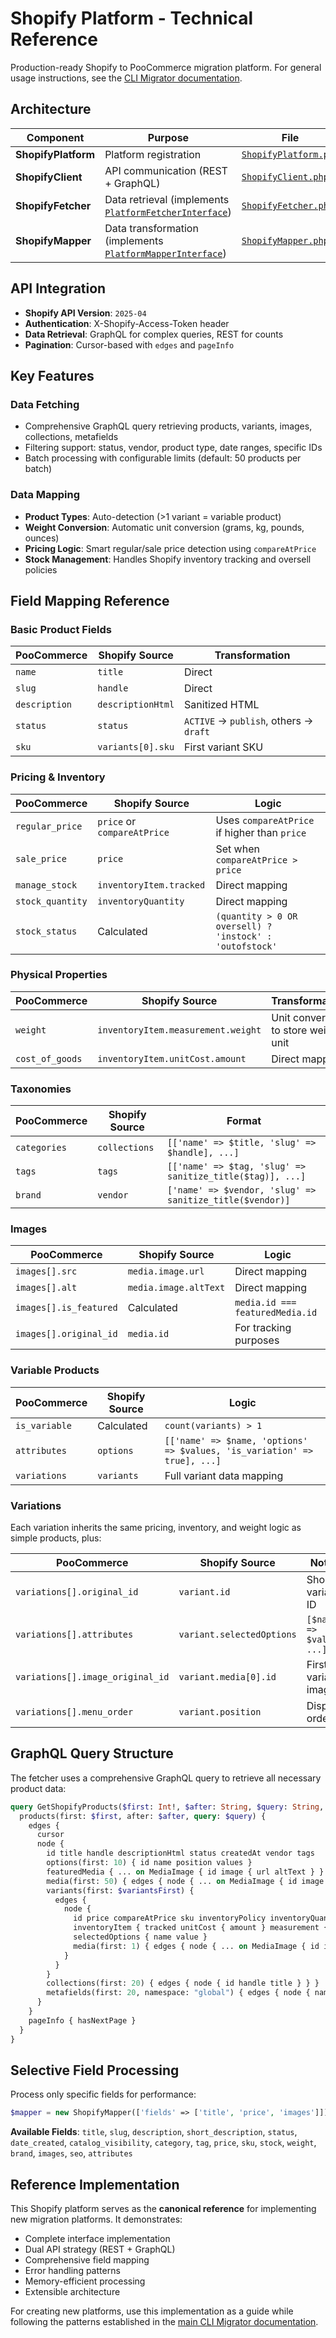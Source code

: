 # Shopify Platform - Technical Reference

Production-ready Shopify to PooCommerce migration platform. For general usage instructions, see the [CLI Migrator documentation](https://github.com/poocommerce/poocommerce/blob/trunk/plugins/poocommerce/src/Internal/CLI/Migrator/README.md).

## Architecture

| Component | Purpose | File |
|-----------|---------|------|
| **ShopifyPlatform** | Platform registration | [`ShopifyPlatform.php`](https://github.com/poocommerce/poocommerce/blob/trunk/plugins/poocommerce/src/Internal/CLI/Migrator/Platforms/Shopify/ShopifyPlatform.php) |
| **ShopifyClient** | API communication (REST + GraphQL) | [`ShopifyClient.php`](https://github.com/poocommerce/poocommerce/blob/trunk/plugins/poocommerce/src/Internal/CLI/Migrator/Platforms/Shopify/ShopifyClient.php) |
| **ShopifyFetcher** | Data retrieval (implements [`PlatformFetcherInterface`](https://github.com/poocommerce/poocommerce/blob/trunk/plugins/poocommerce/src/Internal/CLI/Migrator/Interfaces/PlatformFetcherInterface.php)) | [`ShopifyFetcher.php`](https://github.com/poocommerce/poocommerce/blob/trunk/plugins/poocommerce/src/Internal/CLI/Migrator/Platforms/Shopify/ShopifyFetcher.php) |
| **ShopifyMapper** | Data transformation (implements [`PlatformMapperInterface`](https://github.com/poocommerce/poocommerce/blob/trunk/plugins/poocommerce/src/Internal/CLI/Migrator/Interfaces/PlatformMapperInterface.php)) | [`ShopifyMapper.php`](https://github.com/poocommerce/poocommerce/blob/trunk/plugins/poocommerce/src/Internal/CLI/Migrator/Platforms/Shopify/ShopifyMapper.php) |

## API Integration

- **Shopify API Version**: `2025-04`
- **Authentication**: X-Shopify-Access-Token header
- **Data Retrieval**: GraphQL for complex queries, REST for counts
- **Pagination**: Cursor-based with `edges` and `pageInfo`

## Key Features

### Data Fetching

- Comprehensive GraphQL query retrieving products, variants, images, collections, metafields
- Filtering support: status, vendor, product type, date ranges, specific IDs
- Batch processing with configurable limits (default: 50 products per batch)

### Data Mapping

- **Product Types**: Auto-detection (>1 variant = variable product)
- **Weight Conversion**: Automatic unit conversion (grams, kg, pounds, ounces)
- **Pricing Logic**: Smart regular/sale price detection using `compareAtPrice`
- **Stock Management**: Handles Shopify inventory tracking and oversell policies

## Field Mapping Reference

### Basic Product Fields

| PooCommerce | Shopify Source | Transformation |
|-------------|----------------|----------------|
| `name` | `title` | Direct |
| `slug` | `handle` | Direct |
| `description` | `descriptionHtml` | Sanitized HTML |
| `status` | `status` | `ACTIVE` → `publish`, others → `draft` |
| `sku` | `variants[0].sku` | First variant SKU |

### Pricing & Inventory

| PooCommerce | Shopify Source | Logic |
|-------------|----------------|-------|
| `regular_price` | `price` or `compareAtPrice` | Uses `compareAtPrice` if higher than `price` |
| `sale_price` | `price` | Set when `compareAtPrice > price` |
| `manage_stock` | `inventoryItem.tracked` | Direct mapping |
| `stock_quantity` | `inventoryQuantity` | Direct mapping |
| `stock_status` | Calculated | `(quantity > 0 OR oversell) ? 'instock' : 'outofstock'` |

### Physical Properties

| PooCommerce | Shopify Source | Transformation |
|-------------|----------------|----------------|
| `weight` | `inventoryItem.measurement.weight` | Unit conversion to store weight unit |
| `cost_of_goods` | `inventoryItem.unitCost.amount` | Direct mapping |

### Taxonomies

| PooCommerce | Shopify Source | Format |
|-------------|----------------|--------|
| `categories` | `collections` | `[['name' => $title, 'slug' => $handle], ...]` |
| `tags` | `tags` | `[['name' => $tag, 'slug' => sanitize_title($tag)], ...]` |
| `brand` | `vendor` | `['name' => $vendor, 'slug' => sanitize_title($vendor)]` |

### Images

| PooCommerce | Shopify Source | Logic |
|-------------|----------------|-------|
| `images[].src` | `media.image.url` | Direct mapping |
| `images[].alt` | `media.image.altText` | Direct mapping |
| `images[].is_featured` | Calculated | `media.id === featuredMedia.id` |
| `images[].original_id` | `media.id` | For tracking purposes |

### Variable Products

| PooCommerce | Shopify Source | Logic |
|-------------|----------------|-------|
| `is_variable` | Calculated | `count(variants) > 1` |
| `attributes` | `options` | `[['name' => $name, 'options' => $values, 'is_variation' => true], ...]` |
| `variations` | `variants` | Full variant data mapping |

### Variations

Each variation inherits the same pricing, inventory, and weight logic as simple products, plus:

| PooCommerce | Shopify Source | Notes |
|-------------|----------------|-------|
| `variations[].original_id` | `variant.id` | Shopify variant ID |
| `variations[].attributes` | `variant.selectedOptions` | `[$name => $value, ...]` |
| `variations[].image_original_id` | `variant.media[0].id` | First variant image |
| `variations[].menu_order` | `variant.position` | Display order |

## GraphQL Query Structure

The fetcher uses a comprehensive GraphQL query to retrieve all necessary product data:

```graphql
query GetShopifyProducts($first: Int!, $after: String, $query: String, $variantsFirst: Int = 100) {
  products(first: $first, after: $after, query: $query) {
    edges {
      cursor
      node {
        id title handle descriptionHtml status createdAt vendor tags
        options(first: 10) { id name position values }
        featuredMedia { ... on MediaImage { id image { url altText } } }
        media(first: 50) { edges { node { ... on MediaImage { id image { url altText } } } } }
        variants(first: $variantsFirst) {
          edges {
            node {
              id price compareAtPrice sku inventoryPolicy inventoryQuantity
              inventoryItem { tracked unitCost { amount } measurement { weight { value unit } } }
              selectedOptions { name value }
              media(first: 1) { edges { node { ... on MediaImage { id image { url altText } } } } }
            }
          }
        }
        collections(first: 20) { edges { node { id handle title } } }
        metafields(first: 20, namespace: "global") { edges { node { namespace key value } } }
      }
    }
    pageInfo { hasNextPage }
  }
}
```

## Selective Field Processing

Process only specific fields for performance:

```php
$mapper = new ShopifyMapper(['fields' => ['title', 'price', 'images']]);
```

**Available Fields**: `title`, `slug`, `description`, `short_description`, `status`, `date_created`, `catalog_visibility`, `category`, `tag`, `price`, `sku`, `stock`, `weight`, `brand`, `images`, `seo`, `attributes`

## Reference Implementation

This Shopify platform serves as the **canonical reference** for implementing new migration platforms. It demonstrates:

- Complete interface implementation
- Dual API strategy (REST + GraphQL)
- Comprehensive field mapping
- Error handling patterns
- Memory-efficient processing
- Extensible architecture

For creating new platforms, use this implementation as a guide while following the patterns established in the [main CLI Migrator documentation](https://github.com/poocommerce/poocommerce/blob/trunk/plugins/poocommerce/src/Internal/CLI/Migrator/README.md).
